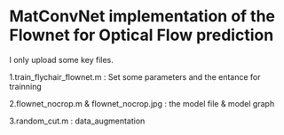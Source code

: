 # MatConvNet implementation of the Flownet for Optical Flow prediction

I only upload some key files.

1.train_flychair_flownet.m : Set some parameters and the entance for trainning

2.flownet_nocrop.m & flownet_nocrop.jpg : the model file & model graph 

3.random_cut.m : data_augmentation


